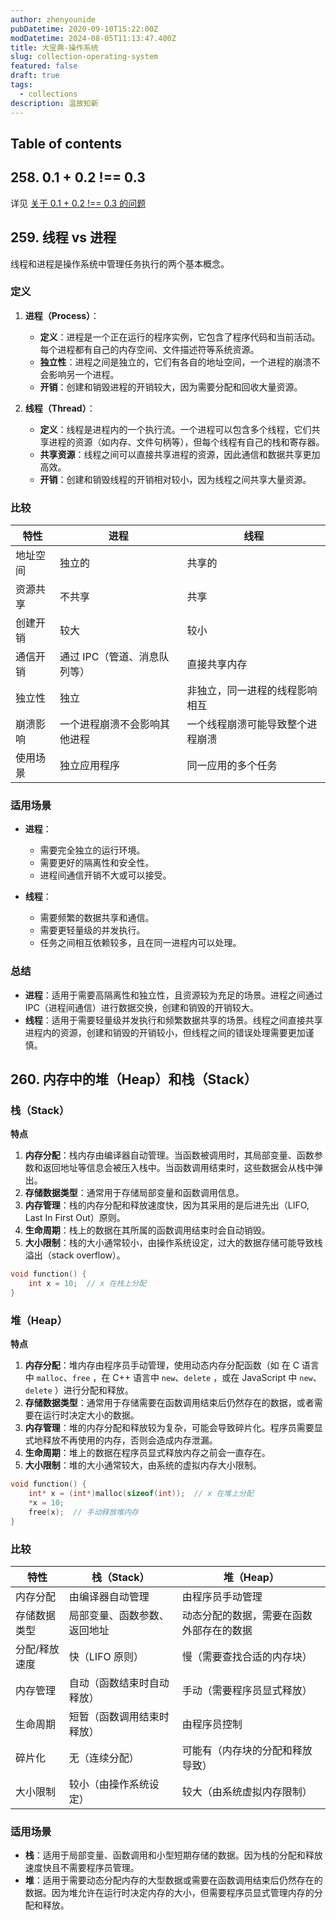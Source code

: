 ```yaml
---
author: zhenyounide
pubDatetime: 2020-09-10T15:22:00Z
modDatetime: 2024-08-05T11:13:47.400Z
title: 大宝典-操作系统
slug: collection-operating-system
featured: false
draft: true
tags:
  - collections
description: 温故知新
---
```


## Table of contents

## 258. 0.1 + 0.2 !== 0.3

详见 [关于 0.1 + 0.2 !== 0.3 的问题](/posts/js-precision-pro)

## 259. 线程 vs 进程

线程和进程是操作系统中管理任务执行的两个基本概念。

### 定义

1. **进程（Process）**：

   - **定义**：进程是一个正在运行的程序实例，它包含了程序代码和当前活动。每个进程都有自己的内存空间、文件描述符等系统资源。
   - **独立性**：进程之间是独立的，它们有各自的地址空间，一个进程的崩溃不会影响另一个进程。
   - **开销**：创建和销毁进程的开销较大，因为需要分配和回收大量资源。

2. **线程（Thread）**：
   - **定义**：线程是进程内的一个执行流。一个进程可以包含多个线程，它们共享进程的资源（如内存、文件句柄等），但每个线程有自己的栈和寄存器。
   - **共享资源**：线程之间可以直接共享进程的资源，因此通信和数据共享更加高效。
   - **开销**：创建和销毁线程的开销相对较小，因为线程之间共享大量资源。

### 比较

| 特性     | 进程                         | 线程                             |
| -------- | ---------------------------- | -------------------------------- |
| 地址空间 | 独立的                       | 共享的                           |
| 资源共享 | 不共享                       | 共享                             |
| 创建开销 | 较大                         | 较小                             |
| 通信开销 | 通过 IPC（管道、消息队列等） | 直接共享内存                     |
| 独立性   | 独立                         | 非独立，同一进程的线程影响相互   |
| 崩溃影响 | 一个进程崩溃不会影响其他进程 | 一个线程崩溃可能导致整个进程崩溃 |
| 使用场景 | 独立应用程序                 | 同一应用的多个任务               |

### 适用场景

- **进程**：

  - 需要完全独立的运行环境。
  - 需要更好的隔离性和安全性。
  - 进程间通信开销不大或可以接受。

- **线程**：
  - 需要频繁的数据共享和通信。
  - 需要更轻量级的并发执行。
  - 任务之间相互依赖较多，且在同一进程内可以处理。

### 总结

- **进程**：适用于需要高隔离性和独立性，且资源较为充足的场景。进程之间通过 IPC（进程间通信）进行数据交换，创建和销毁的开销较大。
- **线程**：适用于需要轻量级并发执行和频繁数据共享的场景。线程之间直接共享进程内的资源，创建和销毁的开销较小，但线程之间的错误处理需要更加谨慎。

## 260. 内存中的堆（Heap）和栈（Stack）

### 栈（Stack）

**特点**

1. **内存分配**：栈内存由编译器自动管理。当函数被调用时，其局部变量、函数参数和返回地址等信息会被压入栈中。当函数调用结束时，这些数据会从栈中弹出。
2. **存储数据类型**：通常用于存储局部变量和函数调用信息。
3. **内存管理**：栈的内存分配和释放速度快，因为其采用的是后进先出（LIFO, Last In First Out）原则。
4. **生命周期**：栈上的数据在其所属的函数调用结束时会自动销毁。
5. **大小限制**：栈的大小通常较小，由操作系统设定，过大的数据存储可能导致栈溢出（stack overflow）。

```c
void function() {
    int x = 10;  // x 在栈上分配
}
```

### 堆（Heap）

**特点**

1. **内存分配**：堆内存由程序员手动管理，使用动态内存分配函数（如 在 C 语言中 `malloc`、`free` ，在 C++ 语言中 `new`、`delete` ，或在 JavaScript 中 `new`、`delete` ）进行分配和释放。
2. **存储数据类型**：通常用于存储需要在函数调用结束后仍然存在的数据，或者需要在运行时决定大小的数据。
3. **内存管理**：堆的内存分配和释放较为复杂，可能会导致碎片化。程序员需要显式地释放不再使用的内存，否则会造成内存泄漏。
4. **生命周期**：堆上的数据在程序员显式释放内存之前会一直存在。
5. **大小限制**：堆的大小通常较大，由系统的虚拟内存大小限制。

```c
void function() {
    int* x = (int*)malloc(sizeof(int));  // x 在堆上分配
    *x = 10;
    free(x);  // 手动释放堆内存
}
```

### 比较

| 特性          | 栈（Stack）                  | 堆（Heap）                               |
| ------------- | ---------------------------- | ---------------------------------------- |
| 内存分配      | 由编译器自动管理             | 由程序员手动管理                         |
| 存储数据类型  | 局部变量、函数参数、返回地址 | 动态分配的数据，需要在函数外部存在的数据 |
| 分配/释放速度 | 快（LIFO 原则）              | 慢（需要查找合适的内存块）               |
| 内存管理      | 自动（函数结束时自动释放）   | 手动（需要程序员显式释放）               |
| 生命周期      | 短暂（函数调用结束时释放）   | 由程序员控制                             |
| 碎片化        | 无（连续分配）               | 可能有（内存块的分配和释放导致）         |
| 大小限制      | 较小（由操作系统设定）       | 较大（由系统虚拟内存限制）               |

### 适用场景

- **栈**：适用于局部变量、函数调用和小型短期存储的数据。因为栈的分配和释放速度快且不需要程序员管理。
- **堆**：适用于需要动态分配内存的大型数据或需要在函数调用结束后仍然存在的数据。因为堆允许在运行时决定内存的大小，但需要程序员显式管理内存的分配和释放。

